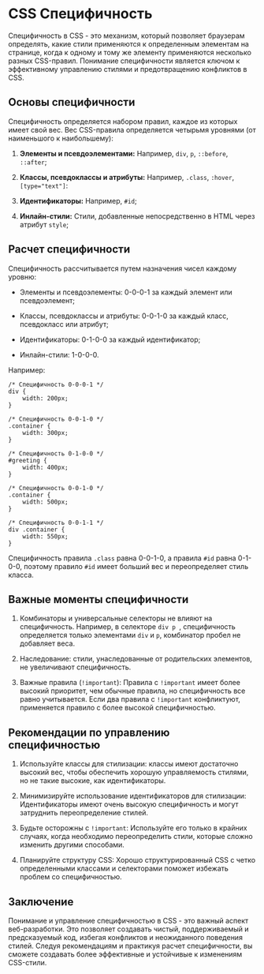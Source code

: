# CSS Специфичность

Специфичность в CSS - это механизм, который позволяет браузерам определять, какие стили применяются к определенным элементам на странице, когда к одному и тому же элементу применяются несколько разных CSS-правил. Понимание специфичности является ключом к эффективному управлению стилями и предотвращению конфликтов в CSS.

## Основы специфичности

Специфичность определяется набором правил, каждое из которых имеет свой вес. Вес CSS-правила определяется четырьмя уровнями (от наименьшого к наибольшему):

1. **Элементы и псевдоэлементами:** Например, ``div``, ``p``, ``::before``, ``::after``;

2. **Классы, псевдоклассы и атрибуты:** Например, ``.class``, ``:hover``, ``[type="text"]``:

3. **Идентификаторы:** Например, ``#id``;

4. **Инлайн-стили:** Стили, добавленные непосредственно в HTML через атрибут ``style``;

## Расчет специфичности

Специфичность рассчитывается путем назначения чисел каждому уровню:

- Элементы и псевдоэлементы: 0-0-0-1 за каждый элемент или псевдоэлемент;

- Классы, псевдоклассы и атрибуты: 0-0-1-0 за каждый класс, псевдокласс или атрибут;

- Идентификаторы: 0-1-0-0 за каждый идентификатор;

- Инлайн-стили: 1-0-0-0.

Например:

```
/* Специфичность 0-0-0-1 */
div {
    width: 200px;
}

/* Специфичность 0-0-1-0 */
.container {
    width: 300px;
}

/* Специфичность 0-1-0-0 */
#greeting {
    width: 400px;
}

/* Специфичность 0-0-1-0 */
.container {
    width: 500px;
}

/* Специфичность 0-0-1-1 */
div .container {
    width: 550px;
}
```

Специфичность правила ``.class`` равна 0-0-1-0, а правила ``#id`` равна 0-1-0-0, поэтому правило ``#id`` имеет больший вес и переопределяет стиль класса.

## Важные моменты специфичности

1. Комбинаторы и универсальные селекторы не влияют на специфичность. Например, в селекторе ``div p ``, специфичность определяется только элементами ``div`` и ``p``, комбинатор пробел не добавляет веса.

2. Наследование: стили, унаследованные от родительских элементов, не увеличивают специфичность.

3. Важные правила (``!important``): Правила с ``!important`` имеет более высокий приоритет, чем обычные правила, но специфичность все равно учитывается. Если два правила с ``!important`` конфликтуют, применяется правило с более высокой специфичностью.

## Рекомендации по управлению специфичностью

1. Используйте классы для стилизации: классы имеют достаточно высокий вес, чтобы обеспечить хорошую управляемость стилями, но не такие высокие, как идентификаторы.

2. Минимизируйте использование идентификаторов для стилизации: Идентификаторы имеют очень высокую специфичность и могут затруднить переопределение стилей.

3. Будьте осторожны с ``!important``: Используйте его только в крайних случаях, когда необходимо переопределить стили, которые сложно изменить другими способами.

4. Планируйте структуру CSS: Хорошо структурированный CSS с четко определенными классами и селекторами поможет избежать проблем со специфичностью.

## Заключение

Понимание и управление специфичностью в CSS - это важный аспект веб-разработки. Это позволяет создавать чистый, поддерживаемый и предсказуемый код, избегая конфликтов и неожиданного поведения стилей. Следуя рекомендациям и практикуя расчет специфичности, вы сможете создавать более эффективные и устойчивые к изменениям CSS-стили.